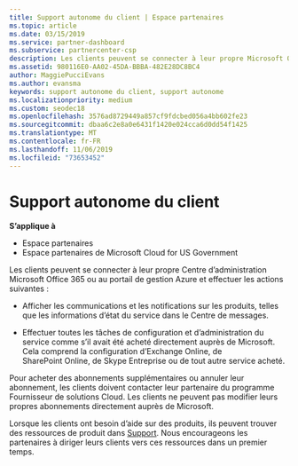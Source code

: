 ```yaml
---
title: Support autonome du client | Espace partenaires
ms.topic: article
ms.date: 03/15/2019
ms.service: partner-dashboard
ms.subservice: partnercenter-csp
description: Les clients peuvent se connecter à leur propre Microsoft Office le centre d’administration de 365 ou au portail de gestion Azure et gérer leurs propres comptes. Pour acheter des abonnements supplémentaires ou annuler leur abonnement, les clients doivent contacter leur partenaire du programme Fournisseur de solutions Cloud.
ms.assetid: 980116E0-AA02-45DA-BBBA-482E28DC8BC4
author: MaggiePucciEvans
ms.author: evansma
keywords: support autonome du client, support autonome
ms.localizationpriority: medium
ms.custom: seodec18
ms.openlocfilehash: 3576ad8729449a857cf9fdcbed056a4bb602fe23
ms.sourcegitcommit: dbaa6c2e8a0e6431f1420e024cca6d0dd54f1425
ms.translationtype: MT
ms.contentlocale: fr-FR
ms.lasthandoff: 11/06/2019
ms.locfileid: "73653452"
---
```

# <a name="customer-self-support"></a>Support autonome du client

**S’applique à**

-  Espace partenaires
-  Espace partenaires de Microsoft Cloud for US Government


Les clients peuvent se connecter à leur propre Centre d’administration Microsoft Office 365 ou au portail de gestion Azure et effectuer les actions suivantes :

-   Afficher les communications et les notifications sur les produits, telles que les informations d’état du service dans le Centre de messages.

-   Effectuer toutes les tâches de configuration et d’administration du service comme s’il avait été acheté directement auprès de Microsoft. Cela comprend la configuration d’Exchange&nbsp;Online, de SharePoint&nbsp;Online, de Skype&nbsp;Entreprise ou de tout autre service acheté.

Pour acheter des abonnements supplémentaires ou annuler leur abonnement, les clients doivent contacter leur partenaire du programme Fournisseur de solutions Cloud. Les clients ne peuvent pas modifier leurs propres abonnements directement auprès de Microsoft.

Lorsque les clients ont besoin d’aide sur des produits, ils peuvent trouver des ressources de produit dans [Support](https://partnercenter.microsoft.com/partner/support). Nous encourageons les partenaires à diriger leurs clients vers ces ressources dans un premier temps.

 

 



